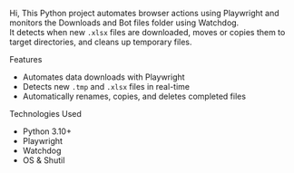 Hi,
This Python project automates browser actions using Playwright and monitors the Downloads and Bot files folder using Watchdog.  
It detects when new `.xlsx` files are downloaded, moves or copies them to target directories, and cleans up temporary files.

Features
- Automates data downloads with Playwright
- Detects new `.tmp` and `.xlsx` files in real-time
- Automatically renames, copies, and deletes completed files

Technologies Used
- Python 3.10+
- Playwright
- Watchdog
- OS & Shutil
